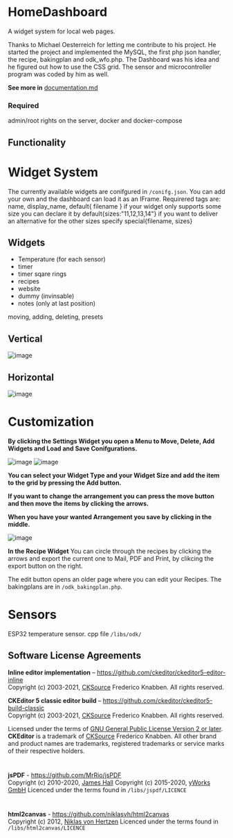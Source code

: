# HomeDashboard
A widget system for local web pages.

Thanks to Michael Oesterreich for letting me contribute to his project.
He started the project and implemented the MySQL, the first php json handler, the recipe, bakingplan and odk_wfo.php.
The Dashboard was his idea and he figured out how to use the CSS grid. The sensor and microcontroller program was coded by him as well.

**See more in** [documentation.md]("./documentation.md")

### Required

admin/root rights on the server, docker and docker-compose

## Functionality

Widget System
=============

The currently available widgets are conifgured in `/conifg.json`.
You can add your own and the dashboard can load it as an IFrame.
  Requirered tags are: name, display_name, default{ filename }
  if your widget only supports some size you can declare it by default{sizes:"11,12,13,14"}
  if you want to deliver an alternative for the other sizes specify special{filename, sizes}

## Widgets
 - Temperature (for each sensor)<br>
 - timer<br>
 - timer sqare rings<br>
 - recipes<br>
 - website<br>
 - dummy (invinsable)<br>
 - notes (only at last position)<br>

moving, adding, deleting, presets

## Vertical
![image](https://user-images.githubusercontent.com/62812264/138172914-ef2896a4-44cf-441c-bd26-0c5939b8ad9a.png)
## Horizontal
![image](https://user-images.githubusercontent.com/62812264/138173038-d22c4c96-8338-4e78-96ef-d2f37f47a994.png)


# Customization

**By clicking the Settings Widget you open a Menu to Move, Delete, Add Widgets and Load and Save Conifgurations.**

![image](https://user-images.githubusercontent.com/62812264/138173812-38b83561-844a-43d8-a3b6-ee2fe53d6283.png)
![image](https://user-images.githubusercontent.com/62812264/138173868-6ff64967-0af3-4f32-b945-f5481d3a4506.png)

**You can select your Widget Type and your Widget Size and add the item to the grid by pressing the Add button.**

**If you want to change the arrangement you can press the move button and then move the items by clicking the arrows.**

**When you have your wanted Arrangement you save by clicking in the middle.**

![image](https://user-images.githubusercontent.com/62812264/138173149-b7be36d6-517c-4dae-9ca2-8f2eea961e14.png)

**In the Recipe Widget**
You can circle through the recipes by clicking the arrows and export the current one to Mail, PDF and Print, by clikcing the export button on the right.

The edit button opens an older page where you can edit your Recipes.
The bakingplans are in `/odk_bakingplan.php`.


# Sensors

ESP32 temperature sensor.
cpp file `/libs/odk/`




## Software License Agreements

**Inline editor implementation** – https://github.com/ckeditor/ckeditor5-editor-inline <br>
Copyright (c) 2003-2021, [CKSource](http://cksource.com) Frederico Knabben. All rights reserved.

**CKEditor 5 classic editor build** – https://github.com/ckeditor/ckeditor5-build-classic <br>
Copyright (c) 2003-2021, [CKSource](http://cksource.com) Frederico Knabben. All rights reserved.

Licensed under the terms of [GNU General Public License Version 2 or later](http://www.gnu.org/licenses/gpl.html).
**CKEditor** is a trademark of [CKSource](http://cksource.com) Frederico Knabben.
All other brand and product names are trademarks, registered trademarks or service marks of their respective holders.
#
**jsPDF** - https://github.com/MrRio/jsPDF <br>
Copyright (c) 2010-2020, [James Hall](https://github.com/MrRio/)
Copyright (c) 2015-2020, [yWorks GmbH](https://www.yworks.com/)
Licenced under the terms found in `/libs/jspdf/LICENCE`
#
**html2canvas** - https://github.com/niklasvh/html2canvas <br>
Copyright (c) 2012, [Niklas von Hertzen](https://github.com/niklasvh/)
Licenced under the terms found in `/libs/html2canvas/LICENCE`
